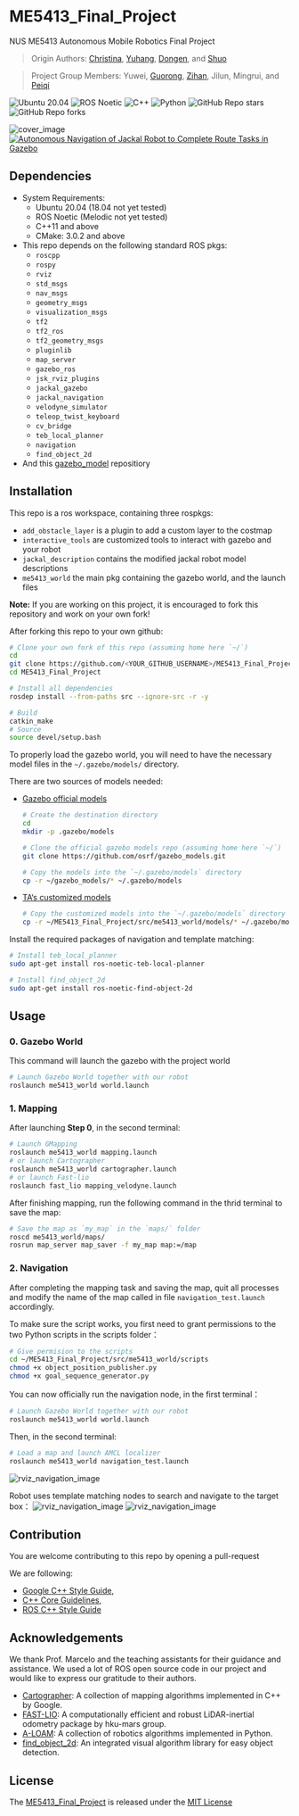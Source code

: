# ME5413_Final_Project

NUS ME5413 Autonomous Mobile Robotics Final Project
> Origin Authors: [Christina](https://github.com/ldaowen), [Yuhang](https://github.com/yuhang1008), [Dongen](https://github.com/nuslde), and [Shuo](https://github.com/SS47816)

> Project Group Members: Yuwei, [Guorong](https://github.com/z492x), [Zihan](https://github.com/Zhouzihan13), Jilun, Mingrui, and [Peiqi](https://github.com/peiqizhao)

![Ubuntu 20.04](https://img.shields.io/badge/OS-Ubuntu_20.04-informational?style=flat&logo=ubuntu&logoColor=white&color=2bbc8a)
![ROS Noetic](https://img.shields.io/badge/Tools-ROS_Noetic-informational?style=flat&logo=ROS&logoColor=white&color=2bbc8a)
![C++](https://img.shields.io/badge/Code-C++-informational?style=flat&logo=c%2B%2B&logoColor=white&color=2bbc8a)
![Python](https://img.shields.io/badge/Code-Python-informational?style=flat&logo=Python&logoColor=white&color=2bbc8a)
![GitHub Repo stars](https://img.shields.io/github/stars/NUS-Advanced-Robotics-Centre/ME5413_Final_Project?color=FFE333)
![GitHub Repo forks](https://img.shields.io/github/forks/NUS-Advanced-Robotics-Centre/ME5413_Final_Project?color=FFE333)

![cover_image](src/me5413_world/media/gazebo_world.png)
[![Autonomous Navigation of Jackal Robot to Complete Route Tasks in Gazebo](https://res.cloudinary.com/marcomontalbano/image/upload/v1712862965/video_to_markdown/images/youtube--Al2n14IdqJw-c05b58ac6eb4c4700831b2b3070cd403.jpg)](https://www.youtube.com/watch?v=Al2n14IdqJw "Autonomous Navigation of Jackal Robot to Complete Route Tasks in Gazebo")

## Dependencies

* System Requirements:
  * Ubuntu 20.04 (18.04 not yet tested)
  * ROS Noetic (Melodic not yet tested)
  * C++11 and above
  * CMake: 3.0.2 and above
* This repo depends on the following standard ROS pkgs:
  * `roscpp`
  * `rospy`
  * `rviz`
  * `std_msgs`
  * `nav_msgs`
  * `geometry_msgs`
  * `visualization_msgs`
  * `tf2`
  * `tf2_ros`
  * `tf2_geometry_msgs`
  * `pluginlib`
  * `map_server`
  * `gazebo_ros`
  * `jsk_rviz_plugins`
  * `jackal_gazebo`
  * `jackal_navigation`
  * `velodyne_simulator`
  * `teleop_twist_keyboard`
  * `cv_bridge`
  * `teb_local_planner`
  * `navigation`
  * `find_object_2d`
* And this [gazebo_model](https://github.com/osrf/gazebo_models) repositiory

## Installation

This repo is a ros workspace, containing three rospkgs:

* `add_obstacle_layer` is a plugin to add a custom layer to the costmap
* `interactive_tools` are customized tools to interact with gazebo and your robot
* `jackal_description` contains the modified jackal robot model descriptions
* `me5413_world` the main pkg containing the gazebo world, and the launch files


**Note:** If you are working on this project, it is encouraged to fork this repository and work on your own fork!

After forking this repo to your own github:

```bash
# Clone your own fork of this repo (assuming home here `~/`)
cd
git clone https://github.com/<YOUR_GITHUB_USERNAME>/ME5413_Final_Project.git
cd ME5413_Final_Project

# Install all dependencies
rosdep install --from-paths src --ignore-src -r -y

# Build
catkin_make
# Source 
source devel/setup.bash
```

To properly load the gazebo world, you will need to have the necessary model files in the `~/.gazebo/models/` directory.

There are two sources of models needed:

* [Gazebo official models](https://github.com/osrf/gazebo_models)
  
  ```bash
  # Create the destination directory
  cd
  mkdir -p .gazebo/models

  # Clone the official gazebo models repo (assuming home here `~/`)
  git clone https://github.com/osrf/gazebo_models.git

  # Copy the models into the `~/.gazebo/models` directory
  cp -r ~/gazebo_models/* ~/.gazebo/models
  ```

* [TA‘s customized models](https://github.com/NUS-Advanced-Robotics-Centre/ME5413_Final_Project/tree/main/src/me5413_world/models)

  ```bash
  # Copy the customized models into the `~/.gazebo/models` directory
  cp -r ~/ME5413_Final_Project/src/me5413_world/models/* ~/.gazebo/models
  ```

Install the required packages of navigation and template matching:
```bash
# Install teb_local_planner
sudo apt-get install ros-noetic-teb-local-planner

# Install find_object_2d
sudo apt-get install ros-noetic-find-object-2d
```

## Usage

### 0. Gazebo World

This command will launch the gazebo with the project world

```bash
# Launch Gazebo World together with our robot
roslaunch me5413_world world.launch
```

### 1. Mapping

After launching **Step 0**, in the second terminal:

```bash
# Launch GMapping
roslaunch me5413_world mapping.launch
# or launch Cartographer
roslaunch me5413_world cartographer.launch
# or launch Fast-lio
roslaunch fast_lio mapping_velodyne.launch
```

After finishing mapping, run the following command in the thrid terminal to save the map:

```bash
# Save the map as `my_map` in the `maps/` folder
roscd me5413_world/maps/
rosrun map_server map_saver -f my_map map:=/map
```


### 2. Navigation

After completing the mapping task and saving the map, quit all processes and modify the name of the map called in file `navigation_test.launch` accordingly. 

To make sure the script works, you first need to grant permissions to the two Python scripts in the scripts folder：
```bash
# Give permision to the scripts
cd ~/ME5413_Final_Project/src/me5413_world/scripts
chmod +x object_position_publisher.py
chmod +x goal_sequence_generator.py
```

You can now officially run the navigation node, in the first terminal：
```bash
# Launch Gazebo World together with our robot
roslaunch me5413_world world.launch
```


Then, in the second terminal:

```bash
# Load a map and launch AMCL localizer
roslaunch me5413_world navigation_test.launch
```

![rviz_navigation_image](src/me5413_world/media/our_initial.png)

Robot uses template matching nodes to search and navigate to the target box：
![rviz_navigation_image](src/me5413_world/media/our_box_searching.gif)
![rviz_navigation_image](src/me5413_world/media/our_box_matching.gif)



## Contribution

You are welcome contributing to this repo by opening a pull-request

We are following:

* [Google C++ Style Guide](https://google.github.io/styleguide/cppguide.html),
* [C++ Core Guidelines](https://isocpp.github.io/CppCoreGuidelines/CppCoreGuidelines#main),
* [ROS C++ Style Guide](http://wiki.ros.org/CppStyleGuide)


## Acknowledgements
We thank Prof. Marcelo and the teaching assistants for their guidance and assistance. We used a lot of ROS open source code in our project and would like to express our gratitude to their authors.
* [Cartographer](https://github.com/cartographer-project/cartographer): A collection of mapping algorithms implemented in C++ by Google.
* [FAST-LIO](https://github.com/hku-mars/FAST_LIO): A computationally efficient and robust LiDAR-inertial odometry package by hku-mars group.
* [A-LOAM](https://github.com/AtsushiSakai/PythonRobotics): A collection of robotics algorithms implemented in Python.
* [find_object_2d](https://github.com/introlab/find-object): An integrated visual algorithm library for easy object detection.


## License

The [ME5413_Final_Project](https://github.com/NUS-Advanced-Robotics-Centre/ME5413_Final_Project) is released under the [MIT License](https://github.com/NUS-Advanced-Robotics-Centre/ME5413_Final_Project/blob/main/LICENSE)
